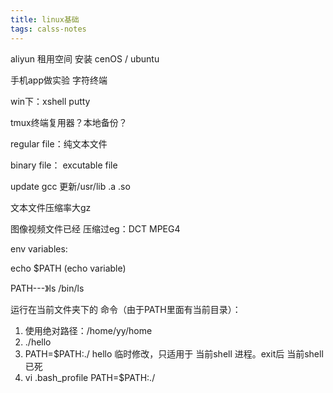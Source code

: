 ```yaml
---
title: linux基础
tags: calss-notes
---
```

aliyun 租用空间 安装 cenOS / ubuntu

手机app做实验 字符终端

 win下：xshell putty

tmux终端复用器？本地备份？

regular file：纯文本文件

binary file： excutable file

update gcc 更新/usr/lib .a .so

文本文件压缩率大gz

图像视频文件已经 压缩过eg：DCT MPEG4

env variables:

echo $PATH  (echo variable)

PATH---》ls  /bin/ls

运行在当前文件夹下的 命令（由于PATH里面有当前目录）：
1. 使用绝对路径：/home/yy/home
2. ./hello
3. PATH=$PATH:./    hello  临时修改，只适用于 当前shell 进程。exit后 当前shell已死
4. vi .bash_profile   PATH=$PATH:./ 
